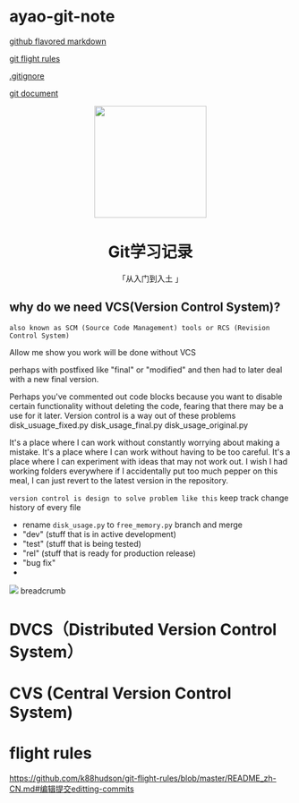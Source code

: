 # ayao-git-note
[github flavored markdown](https://github.github.com/gfm/)

[git flight rules](https://github.com/k88hudson/git-flight-rules/blob/master/README.md)

[.gitignore](https://github.com/github/gitignore)

[git document](https://git-scm.com)

<p align="center">
    <img width="200" src="https://ibb.co/FzRwKds">
</p>

<h1 align="center">Git学习记录</h1>

<div align="center">
    「从入门到入土 」
</div>

## why do we need VCS(Version Control System)? 

```also known as SCM (Source Code Management) tools or RCS (Revision Control System)```

Allow me show you work will be done without VCS

perhaps with postfixed like "final" or "modified" and then had to later deal with a new final version. 
  
Perhaps you've commented out code blocks because you want to disable certain functionality without deleting the code,
fearing that there may be a use for it later. Version control is a way out of these problems
disk_usuage_fixed.py
disk_usage_final.py
disk_usage_original.py

 It's a place where I can work without constantly worrying about making a mistake. It's a place where I can work without having to be too careful. 
 It's a place where I can experiment with ideas that may not work out. 
 I wish I had working folders everywhere if I accidentally put too much pepper on this meal, I can just revert to the latest version in the repository.
 
`version control is design to solve problem like this`
keep track change history of every file
- rename `disk_usage.py` to `free_memory.py`
branch and merge
- "dev" (stuff that is in active development)
- "test" (stuff that is being tested) 
- "rel" (stuff that is ready for production release)
- "bug fix"
- 
![](https://wac-cdn.atlassian.com/dam/jcr:07a92202-d02b-4875-bb8a-e138cd7b26f1/version-control.svg?cdnVersion=825)
breadcrumb
# DVCS（Distributed Version Control System）
# CVS (Central Version Control System)
# flight rules
https://github.com/k88hudson/git-flight-rules/blob/master/README_zh-CN.md#编辑提交editting-commits

